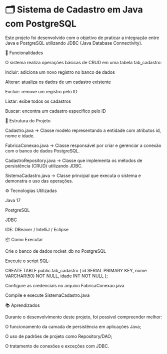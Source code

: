 # 🗂️ Sistema de Cadastro em Java com PostgreSQL

Este projeto foi desenvolvido com o objetivo de praticar a integração entre Java e PostgreSQL utilizando JDBC (Java Database Connectivity).

🚀 Funcionalidades

O sistema realiza operações básicas de CRUD em uma tabela tab_cadastro:

Incluir: adiciona um novo registro no banco de dados

Alterar: atualiza os dados de um cadastro existente

Excluir: remove um registro pelo ID

Listar: exibe todos os cadastros

Buscar: encontra um cadastro específico pelo ID

🧩 Estrutura do Projeto

Cadastro.java → Classe modelo representando a entidade com atributos id, nome e idade.

FabricaConexao.java → Classe responsável por criar e gerenciar a conexão com o banco de dados PostgreSQL.

CadastroRepository.java → Classe que implementa os métodos de persistência (CRUD) utilizando JDBC.

SistemaCadastro.java → Classe principal que executa o sistema e demonstra o uso das operações.

⚙️ Tecnologias Utilizadas

Java 17

PostgreSQL

JDBC

IDE: DBeaver / IntelliJ / Eclipse

📦 Como Executar

Crie o banco de dados rocket_db no PostgreSQL

Execute o script SQL:

CREATE TABLE public.tab_cadastro (
    id SERIAL PRIMARY KEY,
    nome VARCHAR(50) NOT NULL,
    idade INT NOT NULL
);


Configure as credenciais no arquivo FabricaConexao.java

Compile e execute SistemaCadastro.java

📚 Aprendizados

Durante o desenvolvimento deste projeto, foi possível compreender melhor:

O funcionamento da camada de persistência em aplicações Java;

O uso de padrões de projeto como Repository/DAO;

O tratamento de conexões e exceções com JDBC.
